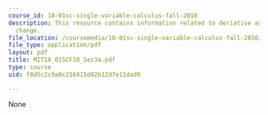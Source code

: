 ```yaml
---
course_id: 18-01sc-single-variable-calculus-fall-2010
description: This resource contains information related to deriative as a rate of
  change.
file_location: /coursemedia/18-01sc-single-variable-calculus-fall-2010/f8d5c2c9a0c216415d02b12d7e11dad9_MIT18_01SCF10_Ses3a.pdf
file_type: application/pdf
layout: pdf
title: MIT18_01SCF10_Ses3a.pdf
type: course
uid: f8d5c2c9a0c216415d02b12d7e11dad9

---
```

None